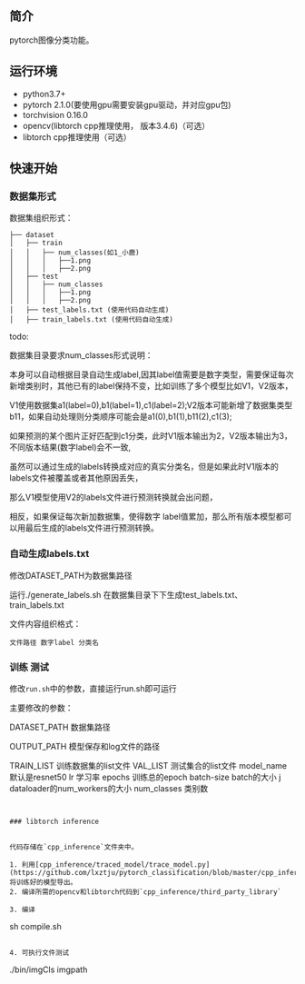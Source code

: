 
## 简介

pytorch图像分类功能。


## 运行环境
* python3.7+
* pytorch 2.1.0(要使用gpu需要安装gpu驱动，并对应gpu包)
* torchvision 0.16.0
* opencv(libtorch cpp推理使用， 版本3.4.6)（可选）
* libtorch cpp推理使用（可选）



## 快速开始

### 数据集形式

数据集组织形式：


```
├── dataset
│   ├── train
│   │   ├── num_classes(如1_小鹿)
│   │   │   ├──1.png
│   │   │   ├──2.png
│   ├── test
│   │   ├── num_classes
│   │   │   ├──1.png
│   │   │   ├──2.png
│   ├── test_labels.txt (使用代码自动生成)
│   ├── train_labels.txt (使用代码自动生成)

```
todo:

数据集目录要求num_classes形式说明：  

本身可以自动根据目录自动生成label,因其label值需要是数字类型，需要保证每次新增类别时，其他已有的label保持不变，比如训练了多个模型比如V1，V2版本，

V1使用数据集a1(label=0),b1(label=1),c1(label=2);V2版本可能新增了数据集类型b11，如果自动处理则分类顺序可能会是a1(0),b1(1),b11(2),c1(3);

如果预测的某个图片正好匹配到c1分类，此时V1版本输出为2，V2版本输出为3，不同版本结果(数字label)会不一致,

虽然可以通过生成的labels转换成对应的真实分类名，但是如果此时V1版本的labels文件被覆盖或者其他原因丢失，

那么V1模型使用V2的labels文件进行预测转换就会出问题，

相反，如果保证每次新加数据集，使得数字 label值累加，那么所有版本模型都可以用最后生成的labels文件进行预测转换。

### 自动生成labels.txt
修改DATASET_PATH为数据集路径

运行./generate_labels.sh 在数据集目录下下生成test_labels.txt、train_labels.txt

文件内容组织格式：

`文件路径 数字label 分类名`



### 训练 测试

修改`run.sh`中的参数，直接运行run.sh即可运行


主要修改的参数：

DATASET_PATH 数据集路径

OUTPUT_PATH 模型保存和log文件的路径

TRAIN_LIST 训练数据集的list文件
VAL_LIST  测试集合的list文件
model_name 默认是resnet50
lr 学习率
epochs 训练总的epoch
batch-size  batch的大小
j dataloader的num_workers的大小
num_classes 类别数
```


### libtorch inference


代码存储在`cpp_inference`文件夹中。

1. 利用[cpp_inference/traced_model/trace_model.py](https://github.com/lxztju/pytorch_classification/blob/master/cpp_inference/traced_model/trace_model.py)将训练好的模型导出。
2. 编译所需的opencv和libtorch代码到`cpp_inference/third_party_library`

3. 编译
```
sh compile.sh
```

4. 可执行文件测试
```
./bin/imgCls imgpath
```


